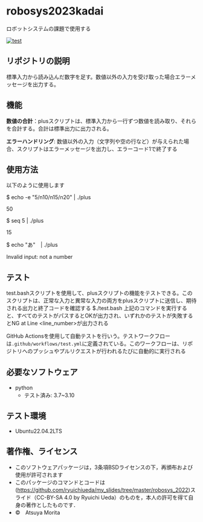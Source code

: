 # robosys2023kadai
ロボットシステムの課題で使用する

[![test](https://github.com/morita1315/robosys2023kadai/actions/workflows/test.yml/badge.svg)](https://github.com/morita1315/robosys2023kadai/actions/workflows/test.yml)

## リポジトリの説明
標準入力から読み込んだ数字を足す。数値以外の入力を受け取った場合エラーメッセージを出力する。

## 機能
**数値の合計**：plusスクリプトは、標準入力から一行ずつ数値を読み取り、それらを合計する。合計は標準出力に出力される。

**エラーハンドリング**: 数値以外の入力（文字列や空の行など）が与えられた場合、スクリプトはエラーメッセージを出力し、エラーコード1で終了する

## 使用方法
以下のように使用します

$ echo -e "5/n10/n15/n20" | ./plus

50

$ seq 5 | ./plus

15

$ echo "あ"　| ./plus

Invalid input: not a number 

## テスト
test.bashスクリプトを使用して、plusスクリプトの機能をテストできる。このスクリプトは、正常な入力と異常な入力の両方をplusスクリプトに送信し、期待される出力と終了コードを確認する
$./test.bash
上記のコマンドを実行すると、すべてのテストがパスするとOKが出力され、いずれかのテストが失敗するとNG at Line <line_number>が出力される 

GitHub Actionsを使用して自動テストを行いう。テストワークフローは`.github/workflows/test.yml`に定義されている。このワークフローは、リポジトリへのプッシュやプルリクエストが行われるたびに自動的に実行される

## 必要なソフトウェア
* python　
  * テスト済み: 3.7~3.10

## テスト環境
* Ubuntu22.04.2LTS

## 著作権、ライセンス  
* このソフトウェアパッケージは，3条項BSDライセンスの下，再頒布および使用が許可されます
* このパッケージのコマンドとコードは(https://github.com/ryuichiueda/my_slides/tree/master/robosys_2022)スライド（CC-BY-SA 4.0 by Ryuichi Ueda）のものを，本人の許可を得て自身の著作としたものです．
* ©　Atsuya Morita

